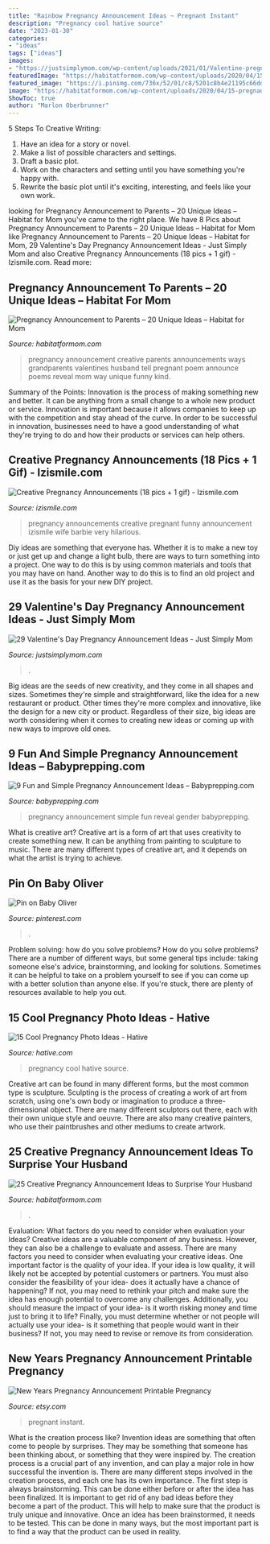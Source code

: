 ```yaml
---
title: "Rainbow Pregnancy Announcement Ideas ~ Pregnant Instant"
description: "Pregnancy cool hative source"
date: "2023-01-30"
categories:
- "ideas"
tags: ["ideas"]
images:
- "https://justsimplymom.com/wp-content/uploads/2021/01/Valentine-pregnancy-announcement-waiting-1536x1229.jpg"
featuredImage: "https://habitatformom.com/wp-content/uploads/2020/04/15-pregnancy-announcement-ideas-parents-grandparents-4-min.jpg"
featured_image: "https://i.pinimg.com/736x/52/01/c8/5201c8b4e21195c66dd07ad0d9c2ccf8.jpg"
image: "https://habitatformom.com/wp-content/uploads/2020/04/15-pregnancy-announcement-ideas-parents-grandparents-4-min.jpg"
ShowToc: true
author: "Marlon Oberbrunner"
---
```



5 Steps To Creative Writing:
1. Have an idea for a story or novel.
2. Make a list of possible characters and settings.
3. Draft a basic plot.
4. Work on the characters and setting until you have something you're happy with.
5. Rewrite the basic plot until it's exciting, interesting, and feels like your own work.

	

		
looking for Pregnancy Announcement to Parents – 20 Unique Ideas – Habitat for Mom you've came to the right place. We have 8 Pics about Pregnancy Announcement to Parents – 20 Unique Ideas – Habitat for Mom like Pregnancy Announcement to Parents – 20 Unique Ideas – Habitat for Mom, 29 Valentine&#039;s Day Pregnancy Announcement Ideas - Just Simply Mom and also Creative Pregnancy Announcements (18 pics + 1 gif) - Izismile.com. Read more:
		
    
## Pregnancy Announcement To Parents – 20 Unique Ideas – Habitat For Mom

<img loading=lazy src="https://habitatformom.com/wp-content/uploads/2020/04/15-pregnancy-announcement-ideas-parents-grandparents-4-min.jpg" onerror="this.onerror=null;this.src='https://tse2.mm.bing.net/th?id=OIP.1q88TM2XdC1Z8Jkje9OjsAAAAA&amp;pid=15.1';" alt="Pregnancy Announcement to Parents – 20 Unique Ideas – Habitat for Mom">

_Source: habitatformom.com_

>pregnancy announcement creative parents announcements ways grandparents valentines husband tell pregnant poem announce poems reveal mom way unique funny kind. 

	

Summary of the Points:
Innovation is the process of making something new and better. It can be anything from a small change to a whole new product or service. Innovation is important because it allows companies to keep up with the competition and stay ahead of the curve. In order to be successful in innovation, businesses need to have a good understanding of what they're trying to do and how their products or services can help others.

    
## Creative Pregnancy Announcements (18 Pics + 1 Gif) - Izismile.com

<img loading=lazy src="http://img.izismile.com/img/img8/20150131/640/creative_pregnancy_announcements_640_19.jpg" onerror="this.onerror=null;this.src='https://tse3.mm.bing.net/th?id=OIP.uGTNqEll-ibFsRoDXp5inAHaFi&amp;pid=15.1';" alt="Creative Pregnancy Announcements (18 pics + 1 gif) - Izismile.com">

_Source: izismile.com_

>pregnancy announcements creative pregnant funny announcement izismile wife barbie very hilarious. 

	

Diy ideas are something that everyone has. Whether it is to make a new toy or just get up and change a light bulb, there are ways to turn something into a project. One way to do this is by using common materials and tools that you may have on hand. Another way to do this is to find an old project and use it as the basis for your new DIY project.

    
## 29 Valentine&#039;s Day Pregnancy Announcement Ideas - Just Simply Mom

<img loading=lazy src="https://justsimplymom.com/wp-content/uploads/2021/01/Valentine-pregnancy-announcement-waiting-1536x1229.jpg" onerror="this.onerror=null;this.src='https://tse1.mm.bing.net/th?id=OIP.ISWiIS1b4HQywDEnBKG_aAHaF7&amp;pid=15.1';" alt="29 Valentine&#039;s Day Pregnancy Announcement Ideas - Just Simply Mom">

_Source: justsimplymom.com_

>. 

	

Big ideas are the seeds of new creativity, and they come in all shapes and sizes. Sometimes they're simple and straightforward, like the idea for a new restaurant or product. Other times they're more complex and innovative, like the design for a new city or product. Regardless of their size, big ideas are worth considering when it comes to creating new ideas or coming up with new ways to improve old ones.

    
## 9 Fun And Simple Pregnancy Announcement Ideas – Babyprepping.com

<img loading=lazy src="https://www.babyprepping.com/wp-content/uploads/2016/07/8e5690a3783c2b966f43c63b68d41021.jpg" onerror="this.onerror=null;this.src='https://tse2.mm.bing.net/th?id=OIP.usDcVCPNkZUVmiyrb0aRFgHaLZ&amp;pid=15.1';" alt="9 Fun and Simple Pregnancy Announcement Ideas – Babyprepping.com">

_Source: babyprepping.com_

>pregnancy announcement simple fun reveal gender babyprepping. 

	

What is creative art?
Creative art is a form of art that uses creativity to create something new. It can be anything from painting to sculpture to music. There are many different types of creative art, and it depends on what the artist is trying to achieve.

    
## Pin On Baby Oliver

<img loading=lazy src="https://i.pinimg.com/736x/52/01/c8/5201c8b4e21195c66dd07ad0d9c2ccf8.jpg" onerror="this.onerror=null;this.src='https://tse3.mm.bing.net/th?id=OIP.63Kno8EEWF-CbAL3moILkwHaJ4&amp;pid=15.1';" alt="Pin on Baby Oliver">

_Source: pinterest.com_

>. 

	

Problem solving: how do you solve problems?
How do you solve problems? There are a number of different ways, but some general tips include: taking someone else's advice, brainstorming, and looking for solutions. Sometimes it can be helpful to take on a problem yourself to see if you can come up with a better solution than anyone else. If you're stuck, there are plenty of resources available to help you out.

    
## 15 Cool Pregnancy Photo Ideas - Hative

<img loading=lazy src="https://hative.com/wp-content/uploads/2014/11/pregnancy-photo-ideas/13-cool-pregnancy-photo-ideas.jpg" onerror="this.onerror=null;this.src='https://tse4.mm.bing.net/th?id=OIP._FBqMjUc1WszRrDfL6Z2ogHaKS&amp;pid=15.1';" alt="15 Cool Pregnancy Photo Ideas - Hative">

_Source: hative.com_

>pregnancy cool hative source. 

	

Creative art can be found in many different forms, but the most common type is sculpture. Sculpting is the process of creating a work of art from scratch, using one's own body or imagination to produce a three-dimensional object. There are many different sculptors out there, each with their own unique style and oeuvre. There are also many creative painters, who use their paintbrushes and other mediums to create artwork.

    
## 25 Creative Pregnancy Announcement Ideas To Surprise Your Husband

<img loading=lazy src="https://habitatformom.com/wp-content/uploads/2020/02/5607efdc0cb740b0dae51248589ba6f5-min-768x1024.jpg" onerror="this.onerror=null;this.src='https://tse3.mm.bing.net/th?id=OIP.l8WylTsVe9xC7vELgU4heQHaJ4&amp;pid=15.1';" alt="25 Creative Pregnancy Announcement Ideas to Surprise Your Husband">

_Source: habitatformom.com_

>. 

	

Evaluation: What factors do you need to consider when evaluation your Ideas?
Creative ideas are a valuable component of any business. However, they can also be a challenge to evaluate and assess. There are many factors you need to consider when evaluating your creative ideas. 
One important factor is the quality of your idea. If your idea is low quality, it will likely not be accepted by potential customers or partners. You must also consider the feasibility of your idea- does it actually have a chance of happening? If not, you may need to rethink your pitch and make sure the idea has enough potential to overcome any challenges. Additionally, you should measure the impact of your idea- is it worth risking money and time just to bring it to life? Finally, you must determine whether or not people will actually use your idea- is it something that people would want in their business? If not, you may need to revise or remove its from consideration.

    
## New Years Pregnancy Announcement Printable Pregnancy

<img loading=lazy src="https://img1.etsystatic.com/037/0/8426281/il_570xN.540202697_ecyo.jpg" onerror="this.onerror=null;this.src='https://tse3.mm.bing.net/th?id=OIP.EWZPDZ2mhAIsLht-8gXwkgHaFj&amp;pid=15.1';" alt="New Years Pregnancy Announcement Printable Pregnancy">

_Source: etsy.com_

>pregnant instant. 

	

What is the creation process like?
Invention ideas are something that often come to people by surprises. They may be something that someone has been thinking about, or something that they were inspired by. The creation process is a crucial part of any invention, and can play a major role in how successful the invention is. There are many different steps involved in the creation process, and each one has its own importance. 
The first step is always brainstorming. This can be done either before or after the idea has been finalized. It is important to get rid of any bad ideas before they become a part of the product. This will help to make sure that the product is truly unique and innovative. Once an idea has been brainstormed, it needs to be tested. This can be done in many ways, but the most important part is to find a way that the product can be used in reality.

